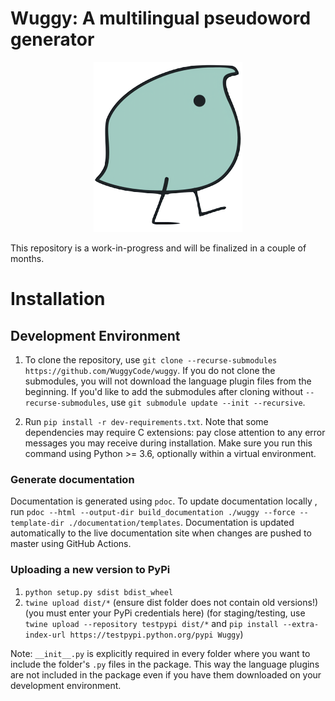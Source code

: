 # Wuggy: A multilingual pseudoword generator

<p align="center">
<img src=https://raw.githubusercontent.com/WuggyCode/wuggy/master/assets/wuggyIcon.jpg alt="Wuggy Logo">
</p>

This repository is a work-in-progress and will be finalized in a couple of months.

# Installation

## Development Environment

1. To clone the repository, use `git clone --recurse-submodules https://github.com/WuggyCode/wuggy`.
   If you do not clone the submodules, you will not download the language plugin files from the beginning.
   If you'd like to add the submodules after cloning without `--recurse-submodules`, use `git submodule update --init --recursive`.

2. Run `pip install -r dev-requirements.txt`. Note that some dependencies may require C extensions: pay close attention to any error messages you may receive during installation.
   Make sure you run this command using Python >= 3.6, optionally within a virtual environment.

### Generate documentation

Documentation is generated using `pdoc`. To update documentation locally , run `pdoc --html --output-dir build_documentation ./wuggy --force --template-dir ./documentation/templates`. Documentation is updated automatically to the live documentation site when changes are pushed to master using GitHub Actions.

### Uploading a new version to PyPi

1. `python setup.py sdist bdist_wheel`
2. `twine upload dist/*` (ensure dist folder does not contain old versions!) (you must enter your PyPi credentials here)
   (for staging/testing, use `twine upload --repository testpypi dist/*` and `pip install --extra-index-url https://testpypi.python.org/pypi Wuggy`)

Note: `__init__.py` is explicitly required in every folder where you want to include the folder's `.py` files in the package.
This way the language plugins are not included in the package even if you have them downloaded on your development environment.
